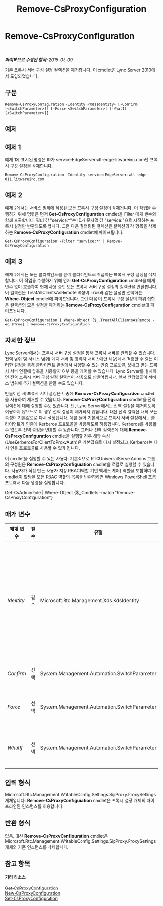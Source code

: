 ﻿---
title: Remove-CsProxyConfiguration
TOCTitle: Remove-CsProxyConfiguration
ms:assetid: 738f731c-4d62-4395-bdc3-3f5e5738f443
ms:mtpsurl: https://technet.microsoft.com/ko-kr/library/Gg398553(v=OCS.15)
ms:contentKeyID: 49304031
ms.date: 08/24/2015
mtps_version: v=OCS.15
ms.translationtype: HT
---

# Remove-CsProxyConfiguration

 

_**마지막으로 수정된 항목:** 2015-03-09_

기존 프록시 서버 구성 설정 컬렉션을 제거합니다. 이 cmdlet은 Lync Server 2010에서 도입되었습니다.

## 구문

    Remove-CsProxyConfiguration -Identity <XdsIdentity> [-Confirm [<SwitchParameter>]] [-Force <SwitchParameter>] [-WhatIf [<SwitchParameter>]]

## 예제

## 예제 1

예제 1에 표시된 명령은 ID가 service:EdgeServer:atl-edge-litwareinc.com인 프록시 구성 설정을 삭제합니다.

    Remove-CsProxyConfiguration -Identity service:EdgeServer:atl-edge-011.litwareinc.com 

## 예제 2

예제 2에서는 서비스 범위에 적용된 모든 프록시 구성 설정이 삭제됩니다. 이 작업을 수행하기 위해 명령은 먼저 **Get-CsProxyConfiguration** cmdlet을 Filter 매개 변수와 함께 호출합니다. 필터 값 "service:\*"는 ID가 문자열 값 "service:"으로 시작하는 프록시 설정만 반환되도록 합니다. 그런 다음 필터링된 컬렉션은 컬렉션의 각 항목을 삭제하는 **Remove-CsProxyConfiguration** cmdlet에 파이프됩니다.

    Get-CsProxyConfiguration -Filter "service:*" | Remove-CsProxyConfiguration

## 예제 3

예제 3에서는 모든 클라이언트를 원격 클라이언트로 취급하는 프록시 구성 설정을 삭제합니다. 이 작업을 수행하기 위해 먼저 **Get-CsProxyConfiguration** cmdlet을 매개 변수 없이 호출하여 현재 사용 중인 모든 프록시 서버 구성 설정의 컬렉션을 반환합니다. 이 컬렉션은 TreatAllClientsAsRemote 속성이 True와 같은 설정만 선택하는 **Where-Object** cmdlet에 파이프됩니다. 그런 다음 이 프록시 구성 설정의 하위 집합은 컬렉션의 모든 설정을 제거하는 **Remove-CsProxyConfiguration** cmdlet에 파이프됩니다.

    Get-CsProxyConfiguration | Where-Object {$_.TreatAllClientsAsRemote -eq $True} | Remove-CsProxyConfiguration

## 자세한 정보

Lync Server에서는 프록시 서버 구성 설정을 통해 프록시 서버를 관리할 수 있습니다. 전역 범위 및 서비스 범위( 에지 서버 및 등록자 서비스에만 해당)에서 적용할 수 있는 이러한 설정을 통해 클라이언트 끝점에서 사용할 수 있는 인증 프로토콜, 보내고 받는 프록시 서버 연결에 압축을 사용할지 여부 등을 제어할 수 있습니다. Lync Server를 설치하면 전역 프록시 서버 구성 설정 컬렉션이 자동으로 만들어집니다. 앞서 언급했듯이 서비스 범위에 추가 컬렉션을 만들 수도 있습니다.

만들어진 새 프록시 서버 설정은 나중에 **Remove-CsProxyConfiguration** cmdlet을 사용하여 제거할 수 있습니다. **Remove-CsProxyConfiguration** cmdlet을 전역 컬렉션에 대해 실행할 수도 있습니다. 단, Lync Server에서는 전역 설정을 제거하도록 허용하지 않으므로 이 경우 전역 설정이 제거되지 않습니다. 대신 전역 컬렉션 내의 모든 속성이 기본값으로 다시 설정됩니다. 예를 들어 기본적으로 프록시 서버 설정에서는 클라이언트가 인증에 Kerberos 프로토콜을 사용하도록 허용합니다. Kerberos를 사용할 수 없도록 전역 설정을 변경할 수 있습니다. 그러나 전역 컬렉션에 대해 **Remove-CsProxyConfiguration** cmdlet을 실행할 경우 해당 속성(UseKerberosForClientToProxyAuth)은 기본값으로 다시 설정되고, Kerberos는 다시 인증 프로토콜로 사용할 수 있게 됩니다.

이 cmdlet을 실행할 수 있는 사용자: 기본적으로 RTCUniversalServerAdmins 그룹의 구성원은 **Remove-CsProxyConfiguration** cmdlet을 로컬로 실행할 수 있습니다. 사용자가 직접 만든 사용자 지정 RBAC(역할 기반 액세스 제어) 역할을 포함하여 이 cmdlet이 할당된 모든 RBAC 역할의 목록을 반환하려면 Windows PowerShell 프롬프트에서 다음 명령을 실행합니다.

Get-CsAdminRole | Where-Object {$\_.Cmdlets –match "Remove-CsProxyConfiguration"}

## 매개 변수


<table>
<colgroup>
<col style="width: 25%" />
<col style="width: 25%" />
<col style="width: 25%" />
<col style="width: 25%" />
</colgroup>
<thead>
<tr class="header">
<th>매개 변수</th>
<th>필수</th>
<th>유형</th>
<th>설명</th>
</tr>
</thead>
<tbody>
<tr class="odd">
<td><p><em>Identity</em></p></td>
<td><p>필수</p></td>
<td><p>Microsoft.Rtc.Management.Xds.XdsIdentity</p></td>
<td><p>제거할 프록시 서버 구성 설정의 고유 식별자입니다(예: -Identity &quot;service:Registrar:atl-cs-001.litwareinc.com&quot;).</p>
<p><strong>Remove-CsProxyConfiguration</strong> cmdlet은 전역 설정에 대해서도 실행할 수 있습니다. 단, 이 경우 설정이 제거되지 않습니다. 대신 해당 전역 컬렉션 내의 속성이 기본값으로 다시 설정됩니다.</p></td>
</tr>
<tr class="even">
<td><p><em>Confirm</em></p></td>
<td><p>선택</p></td>
<td><p>System.Management.Automation.SwitchParameter</p></td>
<td><p>명령을 실행하기 전에 확인 메시지를 표시합니다.</p></td>
</tr>
<tr class="odd">
<td><p><em>Force</em></p></td>
<td><p>선택</p></td>
<td><p>System.Management.Automation.SwitchParameter</p></td>
<td><p>명령을 실행할 때 발생할 수 있는 심각하지 않은 오류 메시지를 표시하지 않습니다.</p></td>
</tr>
<tr class="even">
<td><p><em>WhatIf</em></p></td>
<td><p>선택</p></td>
<td><p>System.Management.Automation.SwitchParameter</p></td>
<td><p>명령을 실제로 실행하지 않고도 명령이 실행될 경우 발생할 수 있는 현상을 설명합니다.</p></td>
</tr>
</tbody>
</table>


## 입력 형식

Microsoft.Rtc.Management.WritableConfig.Settings.SipProxy.ProxySettings 개체입니다. **Remove-CsProxyConfiguration** cmdlet은 프록시 설정 개체의 파이프라인된 인스턴스를 허용합니다.

## 반환 형식

없음. 대신 **Remove-CsProxyConfiguration** cmdlet은 Microsoft.Rtc.Management.WritableConfig.Settings.SipProxy.ProxySettings 개체의 기존 인스턴스를 삭제합니다.

## 참고 항목

#### 기타 리소스

[Get-CsProxyConfiguration](get-csproxyconfiguration.md)  
[New-CsProxyConfiguration](new-csproxyconfiguration.md)  
[Set-CsProxyConfiguration](set-csproxyconfiguration.md)

